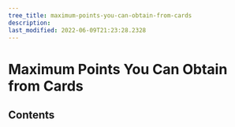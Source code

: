 ```yaml
---
tree_title: maximum-points-you-can-obtain-from-cards
description: 
last_modified: 2022-06-09T21:23:28.2328
---
```


# Maximum Points You Can Obtain from Cards

## Contents
